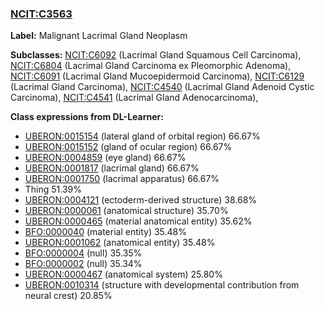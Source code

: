 
### [NCIT:C3563](http://purl.obolibrary.org/obo/NCIT_C3563)
**Label:** Malignant Lacrimal Gland Neoplasm

**Subclasses:** [NCIT:C6092](http://purl.obolibrary.org/obo/NCIT_C6092) (Lacrimal Gland Squamous Cell Carcinoma), [NCIT:C6804](http://purl.obolibrary.org/obo/NCIT_C6804) (Lacrimal Gland Carcinoma ex Pleomorphic Adenoma), [NCIT:C6091](http://purl.obolibrary.org/obo/NCIT_C6091) (Lacrimal Gland Mucoepidermoid Carcinoma), [NCIT:C6129](http://purl.obolibrary.org/obo/NCIT_C6129) (Lacrimal Gland Carcinoma), [NCIT:C4540](http://purl.obolibrary.org/obo/NCIT_C4540) (Lacrimal Gland Adenoid Cystic Carcinoma), [NCIT:C4541](http://purl.obolibrary.org/obo/NCIT_C4541) (Lacrimal Gland Adenocarcinoma), 

**Class expressions from DL-Learner:**

- [UBERON:0015154](http://purl.obolibrary.org/obo/UBERON_0015154) (lateral gland of orbital region) 66.67%
- [UBERON:0015152](http://purl.obolibrary.org/obo/UBERON_0015152) (gland of ocular region) 66.67%
- [UBERON:0004859](http://purl.obolibrary.org/obo/UBERON_0004859) (eye gland) 66.67%
- [UBERON:0001817](http://purl.obolibrary.org/obo/UBERON_0001817) (lacrimal gland) 66.67%
- [UBERON:0001750](http://purl.obolibrary.org/obo/UBERON_0001750) (lacrimal apparatus) 66.67%
- Thing 51.39%
- [UBERON:0004121](http://purl.obolibrary.org/obo/UBERON_0004121) (ectoderm-derived structure) 38.68%
- [UBERON:0000061](http://purl.obolibrary.org/obo/UBERON_0000061) (anatomical structure) 35.70%
- [UBERON:0000465](http://purl.obolibrary.org/obo/UBERON_0000465) (material anatomical entity) 35.62%
- [BFO:0000040](http://purl.obolibrary.org/obo/BFO_0000040) (material entity) 35.48%
- [UBERON:0001062](http://purl.obolibrary.org/obo/UBERON_0001062) (anatomical entity) 35.48%
- [BFO:0000004](http://purl.obolibrary.org/obo/BFO_0000004) (null) 35.35%
- [BFO:0000002](http://purl.obolibrary.org/obo/BFO_0000002) (null) 35.34%
- [UBERON:0000467](http://purl.obolibrary.org/obo/UBERON_0000467) (anatomical system) 25.80%
- [UBERON:0010314](http://purl.obolibrary.org/obo/UBERON_0010314) (structure with developmental contribution from neural crest) 20.85%



